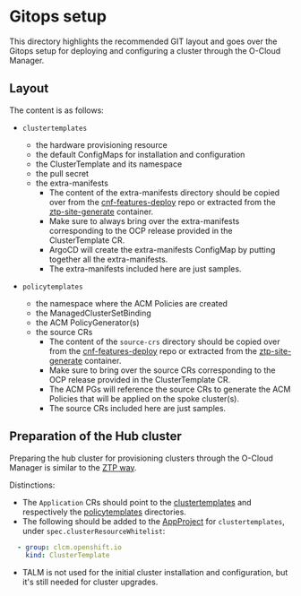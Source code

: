 <!--
SPDX-FileCopyrightText: Red Hat

SPDX-License-Identifier: Apache-2.0
-->

# Gitops setup

This directory highlights the recommended GIT layout and goes over the Gitops setup for deploying and configuring a cluster through the O-Cloud Manager.

## Layout

The content is as follows:

* `clustertemplates`
  * the hardware provisioning resource
  * the default ConfigMaps for installation and configuration
  * the ClusterTemplate and its namespace
  * the pull secret
  * the extra-manifests
    * The content of the extra-manifests directory should be copied over from the [cnf-features-deploy](https://github.com/openshift-kni/cnf-features-deploy/tree/master/ztp/source-crs/extra-manifest) repo
    or extracted from the [ztp-site-generate](https://catalog.redhat.com/software/containers/openshift4/ztp-site-generate-rhel8/6154c29fd2c7f84a4d2edca1) container.
    * Make sure to always bring over the extra-manifests corresponding to the OCP release provided in the ClusterTemplate CR.
    * ArgoCD will create the extra-manifests ConfigMap by putting together all the extra-manifests.
    * The extra-manifests included here are just samples.

* `policytemplates`
  * the namespace where the ACM Policies are created
  * the ManagedClusterSetBinding
  * the ACM PolicyGenerator(s)
  * the source CRs
    * The content of the `source-crs` directory should be copied over from the [cnf-features-deploy](https://github.com/openshift-kni/cnf-features-deploy/tree/master/ztp/source-crs/) repo
    or extracted from the [ztp-site-generate](https://catalog.redhat.com/software/containers/openshift4/ztp-site-generate-rhel8/6154c29fd2c7f84a4d2edca1) container.
    * Make sure to bring over the source CRs corresponding to the OCP release provided in the ClusterTemplate CR.
    * The ACM PGs will reference the source CRs to generate the ACM Policies that will be applied on the spoke cluster(s).
    * The source CRs included here are just samples.

## Preparation of the Hub cluster

Preparing the hub cluster for provisioning clusters through the O-Cloud Manager is similar to the [ZTP way](https://github.com/openshift-kni/cnf-features-deploy/tree/master/ztp/gitops-subscriptions/argocd#preparation-of-hub-cluster-for-ztp).

Distinctions:

* The `Application` CRs should point to the [clustertemplates](./clustertemplates/) and respectively the [policytemplates](./policytemplates/) directories.
* The following should be added to the [AppProject](https://github.com/openshift-kni/cnf-features-deploy/blob/master/ztp/gitops-subscriptions/argocd/deployment/app-project.yaml) for `clustertemplates`, under `spec.clusterResourceWhitelist`:

```yaml
  - group: clcm.openshift.io
    kind: ClusterTemplate
```

* TALM is not used for the initial cluster installation and configuration, but it's still needed for cluster upgrades.
